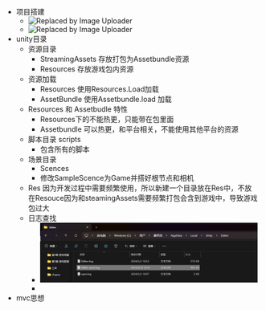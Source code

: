 - 项目搭建
	- ![Replaced by Image Uploader](https://s2.loli.net/2024/04/02/gQIfWYNSkPBbUOH.png)
	- ![Replaced by Image Uploader](https://s2.loli.net/2024/04/03/rwBzUf2qAW4EiFG.png)
- unity目录
	- 资源目录
		- StreamingAssets 存放打包为Assetbundle资源
		- Resources 存放游戏包内资源
	- 资源加载
		- Resources 使用Resources.Load加载
		- AssetBundle 使用Assetbundle.load 加载
	- Resources 和 Assetbudle 特性
		- Resources下的不能热更，只能带在包里面
		- Assetbundle 可以热更，和平台相关，不能使用其他平台的资源
	- 脚本目录 scripts
		- 包含所有的脚本
	- 场景目录
		- Scences
		- 修改SampleScence为Game并搭好根节点和相机
	- Res 因为开发过程中需要频繁使用，所以新建一个目录放在Res中，不放在Resouce因为和steamingAssets需要频繁打包会含到游戏中，导致游戏包过大
	- 日志查找
		- ![image.png](../assets/image_1714705017368_0.png)
		-
- mvc思想